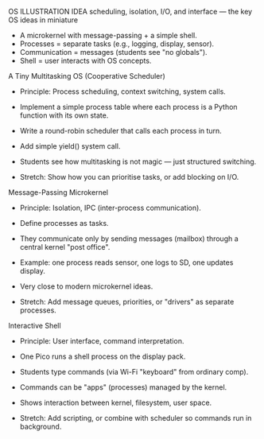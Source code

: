 
OS ILLUSTRATION IDEA
scheduling, isolation, I/O, and interface — the key OS ideas in miniature

* A microkernel with message-passing + a simple shell.
* Processes = separate tasks (e.g., logging, display, sensor).
* Communication = messages (students see "no globals").
* Shell = user interacts with OS concepts.



A Tiny Multitasking OS (Cooperative Scheduler)
- Principle: Process scheduling, context switching, system calls.

- Implement a simple process table where each process is a Python function with its own state.
- Write a round-robin scheduler that calls each process in turn.
- Add simple yield() system call.

- Students see how multitasking is not magic — just structured switching.
- Stretch: Show how you can prioritise tasks, or add blocking on I/O.




Message-Passing Microkernel
- Principle: Isolation, IPC (inter-process communication).

- Define processes as tasks.
- They communicate only by sending messages (mailbox) through a central kernel "post office".
- Example: one process reads sensor, one logs to SD, one updates display.

- Very close to modern microkernel ideas.
- Stretch: Add message queues, priorities, or "drivers" as separate processes.




Interactive Shell
- Principle: User interface, command interpretation.

- One Pico runs a shell process on the display pack.
- Students type commands (via Wi-Fi "keyboard" from ordinary comp).
- Commands can be "apps" (processes) managed by the kernel.

- Shows interaction between kernel, filesystem, user space.
- Stretch: Add scripting, or combine with scheduler so commands run in background.


